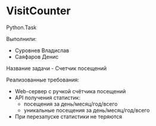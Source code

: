 # VisitCounter
Python.Task

Выполнили: 
- Суровнев Владислав
- Саяфаров Денис

Название задачи - Счетчик посещений

Реализованные требования:
- Web-сервер с ручкой счётчика посещений
- API получения статистик:
    - посещения за день/месяц/год/всего
    - уникальные посещения за день/месяц/год/всего
- При перезапуске статистики не теряются
